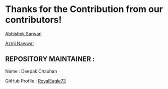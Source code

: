 
# Thanks for the Contribution from our contributors!

[Abhishek Sarwan](https://github.com/abhisheksarwan)


 [ Azmi Nawwar ](https://github.com/azminawwar)







## REPOSITORY MAINTAINER :
Name : Deepak Chauhan

GitHub Profile : [RoyalEagle73](https://GitHub.com/royaleagle73)












